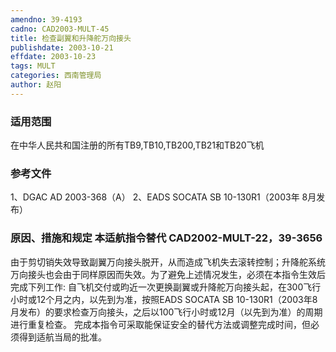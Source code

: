 ```yaml
---
amendno: 39-4193
cadno: CAD2003-MULT-45
title: 检查副翼和升降舵万向接头
publishdate: 2003-10-21
effdate: 2003-10-23
tags: MULT
categories: 西南管理局
author: 赵阳
---
```


### 适用范围 
在中华人民共和国注册的所有TB9,TB10,TB200,TB21和TB20飞机

<!--more-->
### 参考文件
1、DGAC AD 2003-368（A）
 2、EADS SOCATA SB 10-130R1（2003年 8月发布）

### 原因、措施和规定 本适航指令替代 CAD2002-MULT-22，39-3656
由于剪切销失效导致副翼万向接头脱开，从而造成飞机失去滚转控制；升降舵系统万向接头也会由于同样原因而失效。为了避免上述情况发生，必须在本指令生效后完成下列工作: 
自飞机交付或昀近一次更换副翼或升降舵万向接头起，在300飞行小时或12个月之内，以先到为准，按照EADS SOCATA SB 10-130R1（2003年8月发布）的要求检查万向接头，之后以100飞行小时或12月（以先到为准）的周期进行重复检查。 
完成本指令可采取能保证安全的替代方法或调整完成时间，但必须得到适航当局的批准。
     
